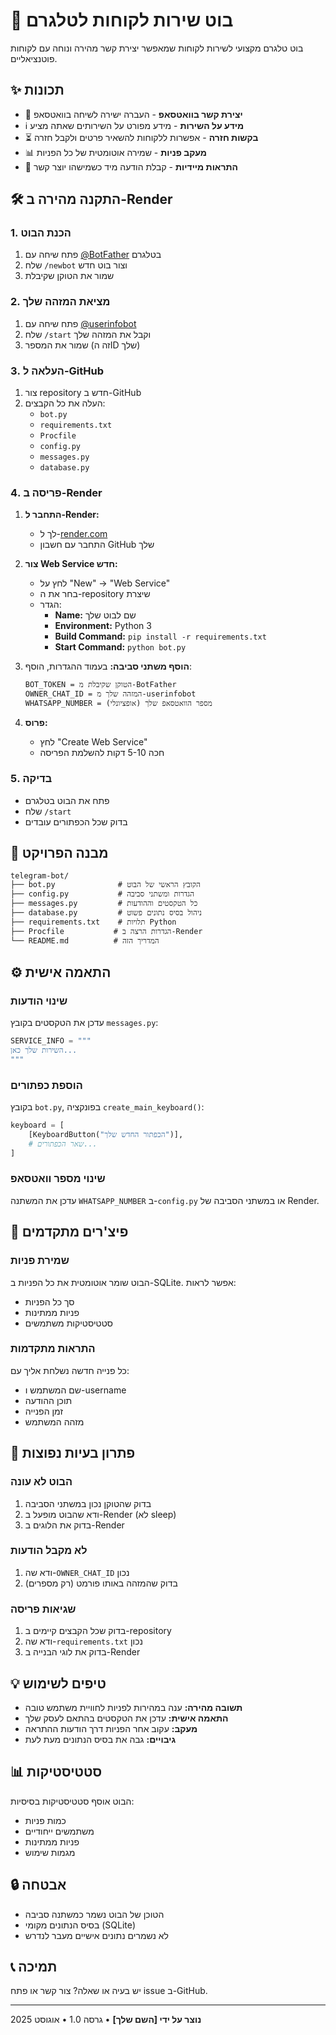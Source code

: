 # 🤖 בוט שירות לקוחות לטלגרם

בוט טלגרם מקצועי לשירות לקוחות שמאפשר יצירת קשר מהירה ונוחה עם לקוחות פוטנציאליים.

## ✨ תכונות

- 💬 **יצירת קשר בוואטסאפ** - העברה ישירה לשיחה בוואטסאפ
- ℹ️ **מידע על השירות** - מידע מפורט על השירותים שאתה מציע
- ⏳ **בקשות חזרה** - אפשרות ללקוחות להשאיר פרטים ולקבל חזרה
- 📊 **מעקב פניות** - שמירה אוטומטית של כל הפניות
- 🔔 **התראות מיידיות** - קבלת הודעה מיד כשמישהו יוצר קשר

## 🛠 התקנה מהירה ב-Render

### 1. הכנת הבוט
1. פתח שיחה עם [@BotFather](https://t.me/BotFather) בטלגרם
2. שלח `/newbot` וצור בוט חדש
3. שמור את הטוקן שקיבלת

### 2. מציאת המזהה שלך
1. פתח שיחה עם [@userinfobot](https://t.me/userinfobot)
2. שלח `/start` וקבל את המזהה שלך
3. שמור את המספר (זה הID שלך)

### 3. העלאה ל-GitHub
1. צור repository חדש ב-GitHub
2. העלה את כל הקבצים:
   - `bot.py`
   - `requirements.txt`
   - `Procfile`
   - `config.py`
   - `messages.py`
   - `database.py`

### 4. פריסה ב-Render

1. **התחבר ל-Render:**
   - לך ל-[render.com](https://render.com)
   - התחבר עם חשבון GitHub שלך

2. **צור Web Service חדש:**
   - לחץ על "New" → "Web Service"
   - בחר את ה-repository שיצרת
   - הגדר:
     - **Name:** שם לבוט שלך
     - **Environment:** Python 3
     - **Build Command:** `pip install -r requirements.txt`
     - **Start Command:** `python bot.py`

3. **הוסף משתני סביבה:**
   בעמוד ההגדרות, הוסף:
   ```
   BOT_TOKEN = הטוקן שקיבלת מ-BotFather
   OWNER_CHAT_ID = המזהה שלך מ-userinfobot
   WHATSAPP_NUMBER = מספר הוואטסאפ שלך (אופציונלי)
   ```

4. **פרוס:**
   - לחץ "Create Web Service"
   - חכה 5-10 דקות להשלמת הפריסה

### 5. בדיקה
- פתח את הבוט בטלגרם
- שלח `/start`
- בדוק שכל הכפתורים עובדים

## 📁 מבנה הפרויקט

```
telegram-bot/
├── bot.py              # הקובץ הראשי של הבוט
├── config.py           # הגדרות ומשתני סביבה
├── messages.py         # כל הטקסטים וההודעות
├── database.py         # ניהול בסיס נתונים פשוט
├── requirements.txt    # תלויות Python
├── Procfile           # הגדרות הרצה ב-Render
└── README.md          # המדריך הזה
```

## ⚙️ התאמה אישית

### שינוי הודעות
עדכן את הטקסטים בקובץ `messages.py`:
```python
SERVICE_INFO = """
השירות שלך כאן...
"""
```

### הוספת כפתורים
בקובץ `bot.py`, בפונקציה `create_main_keyboard()`:
```python
keyboard = [
    [KeyboardButton("הכפתור החדש שלך")],
    # שאר הכפתורים...
]
```

### שינוי מספר וואטסאפ
עדכן את המשתנה `WHATSAPP_NUMBER` ב-`config.py` או במשתני הסביבה של Render.

## 🔧 פיצ'רים מתקדמים

### שמירת פניות
הבוט שומר אוטומטית את כל הפניות ב-SQLite. אפשר לראות:
- סך כל הפניות
- פניות ממתינות
- סטטיסטיקות משתמשים

### התראות מתקדמות
כל פנייה חדשה נשלחת אליך עם:
- שם המשתמש ו-username
- תוכן ההודעה
- זמן הפנייה
- מזהה המשתמש

## 🐛 פתרון בעיות נפוצות

### הבוט לא עונה
1. בדוק שהטוקן נכון במשתני הסביבה
2. ודא שהבוט מופעל ב-Render (לא sleep)
3. בדוק את הלוגים ב-Render

### לא מקבל הודעות
1. ודא שה-`OWNER_CHAT_ID` נכון
2. בדוק שהמזהה באותו פורמט (רק מספרים)

### שגיאות פריסה
1. בדוק שכל הקבצים קיימים ב-repository
2. ודא שה-`requirements.txt` נכון
3. בדוק את לוגי הבנייה ב-Render

## 💡 טיפים לשימוש

- **תשובה מהירה:** ענה במהירות לפניות לחוויית משתמש טובה
- **התאמה אישית:** עדכן את הטקסטים בהתאם לעסק שלך
- **מעקב:** עקוב אחר הפניות דרך הודעות ההתראה
- **גיבויים:** גבה את בסיס הנתונים מעת לעת

## 📊 סטטיסטיקות

הבוט אוסף סטטיסטיקות בסיסיות:
- כמות פניות
- משתמשים ייחודיים  
- פניות ממתינות
- מגמות שימוש

## 🔒 אבטחה

- הטוכן של הבוט נשמר כמשתנה סביבה
- בסיס הנתונים מקומי (SQLite)
- לא נשמרים נתונים אישיים מעבר לנדרש

## 📞 תמיכה

יש בעיה או שאלה? צור קשר או פתח issue ב-GitHub.

---
**נוצר על ידי [השם שלך]** • גרסה 1.0 • אוגוסט 2025
